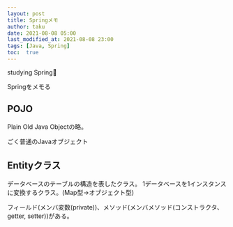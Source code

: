 ```yaml
---
layout: post
title: Springメモ
author: taku
date: 2021-08-08 05:00
last_modified_at: 2021-08-08 23:00
tags: [Java, Spring]
toc:  true
---
```


studying Spring🍃

Springをメモる

## POJO

Plain Old Java Objectの略。

ごく普通のJavaオブジェクト

## Entityクラス

データベースのテーブルの構造を表したクラス。
1データベースを1インスタンスに変換するクラス。(Map型→オブジェクト型)

フィールド(メンバ変数(private))、メソッド(メンバメソッド(コンストラクタ、getter, setter))がある。

